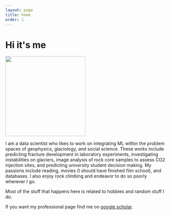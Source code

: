 ```yaml
---
layout: page
title: home
order: 1
---
```


# Hi it's me

<img src="https://i.imgur.com/POQODZA.jpg" width="250" />

I am a data scientist who likes to work on integrating ML within the problem spaces of geophysics, glaciology, and social science. These works include predicting fracture development in laboratory experiments, investigating instabilities on glaciers, image analysis of rock core samples to assess CO2 injection sites, and predicting university student decision making. My passions include reading, movies (I should have finished film school), and databases. I also enjoy rock climbing and endeavor to do so poorly wherever I go.

Most of the stuff that happens here is related to hobbies and random stuff I do. 

If you want my professional page find me on [google scholar](https://scholar.google.no/citations?user=OFBaoZEAAAAJ&hl=en).
